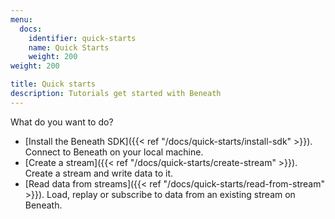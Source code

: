 ```yaml
---
menu:
  docs:
    identifier: quick-starts
    name: Quick Starts
    weight: 200
weight: 200

title: Quick starts
description: Tutorials get started with Beneath
---
```


What do you want to do?

- [Install the Beneath SDK]({{< ref "/docs/quick-starts/install-sdk" >}}). Connect to Beneath on your local machine.
- [Create a stream]({{< ref "/docs/quick-starts/create-stream" >}}). Create a stream and write data to it.
- [Read data from streams]({{< ref "/docs/quick-starts/read-from-stream" >}}). Load, replay or subscribe to data from an existing stream on Beneath.
